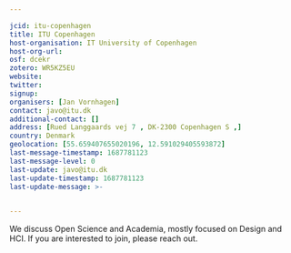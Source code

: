 ```yaml
---

jcid: itu-copenhagen
title: ITU Copenhagen
host-organisation: IT University of Copenhagen
host-org-url: 
osf: dcekr
zotero: WR5KZ5EU
website: 
twitter: 
signup: 
organisers: [Jan Vornhagen]
contact: javo@itu.dk
additional-contact: []
address: [Rued Langgaards vej 7 , DK-2300 Copenhagen S ,]
country: Denmark
geolocation: [55.659407655020196, 12.591029405593872]
last-message-timestamp: 1687781123
last-message-level: 0
last-update: javo@itu.dk
last-update-timestamp: 1687781123
last-update-message: >-
  

---
```


We discuss Open Science and Academia, mostly focused on Design and HCI. If you are interested to join, please reach out.
